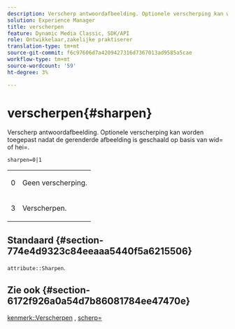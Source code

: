 ```yaml
---
description: Verscherp antwoordafbeelding. Optionele verscherping kan worden toegepast nadat de gerenderde afbeelding is geschaald op basis van wid= of hei=.
solution: Experience Manager
title: verscherpen
feature: Dynamic Media Classic, SDK/API
role: Ontwikkelaar,zakelijke praktiserer
translation-type: tm+mt
source-git-commit: f6c97606d7a4209427316d7367013ad9585a5cae
workflow-type: tm+mt
source-wordcount: '59'
ht-degree: 3%

---
```



# verscherpen{#sharpen}

Verscherp antwoordafbeelding. Optionele verscherping kan worden toegepast nadat de gerenderde afbeelding is geschaald op basis van wid= of hei=.

`sharpen=0|1`

<table id="simpletable_E14B914834A241BA8B5FC42F07D34EEB"> 
 <tr class="strow"> 
  <td class="stentry"> <p>0 </p></td> 
  <td class="stentry"> <p>Geen verscherping. </p></td> 
 </tr> 
 <tr class="strow"> 
  <td class="stentry"> <p>3 </p></td> 
  <td class="stentry"> <p>Verscherpen. </p></td> 
 </tr> 
</table>

## Standaard {#section-774e4d9323c84eeaaa5440f5a6215506}

`attribute::Sharpen`.

## Zie ook {#section-6172f926a0a54d7b86081784ee47470e}

[kenmerk::Verscherpen](../../../../../ir-api/material-cat/image-rendering-api-ref/c-ir-material-catalog/c-ir-attributes-reference/r-ir-cat-sharpen.md#reference-18df922f3a3f403a97ccaaa15042e30a) ,  [scherp=](../../../../../ir-api/http-protocol/image-rendering-api-ref/c-ir-http-protocol-ref/c-ir-http-protocol-command-reference/r-ir-http-sharp.md#reference-acdd87f6b5de4e3a85e5d3c03022a35a)

